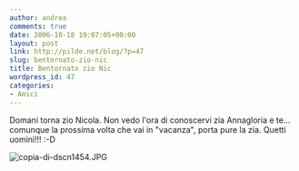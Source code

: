 ```yaml
---
author: andrea
comments: true
date: 2006-10-18 19:07:05+00:00
layout: post
link: http://pilde.net/blog/?p=47
slug: bentornato-zio-nic
title: Bentornato zio Nic
wordpress_id: 47
categories:
- Amici
---
```


Domani torna zio Nicola. Non vedo l'ora di conoscervi zia Annagloria e te... comunque la prossima volta che vai in "vacanza", porta pure la zia. Quetti uomini!!! :-D

![copia-di-dscn1454.JPG](http://pilde.net/blog/wp-content/uploads/2006/10/copia-di-dscn1454.JPG)



